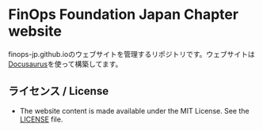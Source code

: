 # FinOps Foundation Japan Chapter website

finops-jp.github.ioのウェブサイトを管理するリポジトリです。ウェブサイトは[Docusaurus](https://docusaurus.io/)を使って構築してます。

## ライセンス / License

- The website content is made available under the MIT License. See the [LICENSE](LICENSE.md) file.
